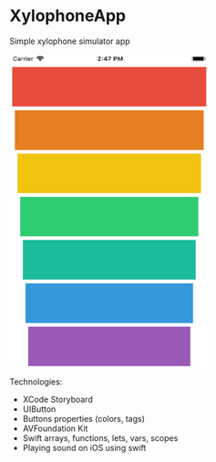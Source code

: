 # XylophoneApp
Simple xylophone simulator app

<img src="screenshot.png" width="350" height="550">

Technologies: 
  * XCode Storyboard
  * UIButton
  * Buttons properties (colors, tags)
  * AVFoundation Kit
  * Swift arrays, functions, lets, vars, scopes
  * Playing sound on iOS using swift
